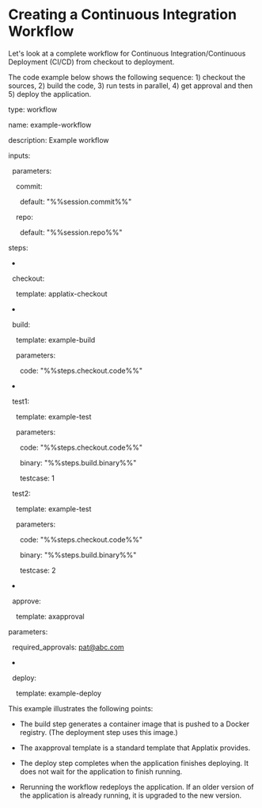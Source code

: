 # Creating a Continuous Integration Workflow

Let's look at a complete workflow for Continuous Integration/Continuous Deployment (CI/CD) from checkout to deployment.

The code example below shows the following sequence: 1) checkout the sources, 2) build the code, 3) run tests in parallel, 4) get approval and then 5) deploy the application.

<div xmlns="">

type: workflow

name: example-workflow

description: Example workflow

inputs:

  parameters:

    commit:

      default: "%%session.commit%%"

    repo:

      default: "%%session.repo%%"

steps:

-

  checkout:

    template: applatix-checkout

-

  build:

    template: example-build

    parameters:

      code: "%%steps.checkout.code%%"

-

  test1:

    template: example-test

    parameters:

      code: "%%steps.checkout.code%%"

      binary: "%%steps.build.binary%%"

      testcase: 1

  test2:

    template: example-test

    parameters:

      code: "%%steps.checkout.code%%"

      binary: "%%steps.build.binary%%"

      testcase: 2

-

  approve:

    template: axapproval

parameters:

  required_approvals: pat@abc.com

-

  deploy:

    template: example-deploy  

</div>

This example illustrates the following points:

*   The build step generates a container image that is pushed to a Docker registry. (The deployment step uses this image.)

*   The axapproval template is a standard template that Applatix provides.

*   The deploy step completes when the application finishes deploying. It does not wait for the application to finish running.

*   Rerunning the workflow redeploys the application. If an older version of the application is already running, it is upgraded to the new version.